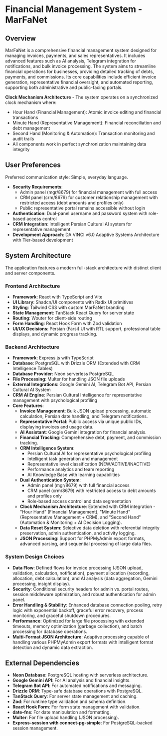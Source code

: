 # Financial Management System - MarFaNet

## Overview
MarFaNet is a comprehensive financial management system designed for managing invoices, payments, and sales representatives. It includes advanced features such as AI analysis, Telegram integration for notifications, and bulk invoice processing. The system aims to streamline financial operations for businesses, providing detailed tracking of debts, payments, and commissions. Its core capabilities include efficient invoice generation, representative financial oversight, and automated reporting, supporting both administrative and public-facing portals.

**Clock Mechanism Architecture** - The system operates on a synchronized clock mechanism where:
- Hour Hand (Financial Management): Atomic invoice editing and financial transactions
- Minute Hand (Representative Management): Financial reconciliation and debt management  
- Second Hand (Monitoring & Automation): Transaction monitoring and audit trails
- All components work in perfect synchronization maintaining data integrity

## User Preferences
Preferred communication style: Simple, everyday language.
- **Security Requirements**: 
  - Admin panel (mgr/8679) for financial management with full access
  - CRM panel (crm/8679) for customer relationship management with restricted access (debt amounts and profiles only)
  - Public representative portal remains accessible without login
- **Authentication**: Dual-panel username and password system with role-based access control
- **CRM Integration**: Intelligent Persian Cultural AI system for representative management
- **Development Approach**: DA VINCI v6.0 Adaptive Systems Architecture with Tier-based development

## System Architecture
The application features a modern full-stack architecture with distinct client and server components.

### Frontend Architecture
- **Framework**: React with TypeScript and Vite
- **UI Library**: Shadcn/UI components with Radix UI primitives
- **Styling**: Tailwind CSS with custom MarFaNet branding
- **State Management**: TanStack React Query for server state
- **Routing**: Wouter for client-side routing
- **Form Handling**: React Hook Form with Zod validation
- **UI/UX Decisions**: Persian (Farsi) UI with RTL support, professional table displays, and dynamic progress tracking.

### Backend Architecture
- **Framework**: Express.js with TypeScript
- **Database**: PostgreSQL with Drizzle ORM (Extended with CRM Intelligence Tables)
- **Database Provider**: Neon serverless PostgreSQL
- **File Processing**: Multer for handling JSON file uploads
- **External Integrations**: Google Gemini AI, Telegram Bot API, Persian Cultural AI System
- **CRM AI Engine**: Persian Cultural Intelligence for representative management with psychological profiling
- **Core Features**:
    - **Invoice Management**: Bulk JSON upload processing, automatic calculation, Persian date handling, and Telegram notifications.
    - **Representative Portal**: Public access via unique public IDs, displaying invoices and usage data.
    - **AI Assistant**: Google Gemini integration for financial analysis.
    - **Financial Tracking**: Comprehensive debt, payment, and commission tracking.
    - **CRM Intelligence System**: 
      - Persian Cultural AI for representative psychological profiling
      - Intelligent task generation and management
      - Representative level classification (NEW/ACTIVE/INACTIVE)
      - Performance analytics and team reporting
      - AI Knowledge Base with learning capabilities
    - **Dual Authentication System**: 
      - Admin panel (mgr/8679) with full financial access
      - CRM panel (crm/8679) with restricted access to debt amounts and profiles only
      - Role-based access control and data segmentation
    - **Clock Mechanism Architecture**: Extended with CRM integration - "Hour Hand" (Financial Management), "Minute Hand" (Representative Management + CRM), and "Second Hand" (Automation & Monitoring + AI Decision Logging).
    - **Data Reset System**: Selective data deletion with referential integrity preservation, admin authentication, and activity logging.
    - **JSON Processing**: Support for PHPMyAdmin export formats, advanced parsing, and sequential processing of large data files.

### System Design Choices
- **Data Flow**: Defined flows for invoice processing (JSON upload, validation, calculation, notification), payment allocation (recording, allocation, debt calculation), and AI analysis (data aggregation, Gemini processing, insight display).
- **Security**: Conditional security headers for admin vs. portal routes, session middleware optimization, and robust authentication for admin panel.
- **Error Handling & Stability**: Enhanced database connection pooling, retry logic with exponential backoff, graceful error recovery, process monitoring, and graceful shutdown procedures.
- **Performance**: Optimized for large file processing with extended timeouts, memory optimization (garbage collection), and batch processing for database operations.
- **Multi-Format JSON Architecture**: Adaptive processing capable of handling various PHPMyAdmin export formats with intelligent format detection and dynamic data extraction.

## External Dependencies

- **Neon Database**: PostgreSQL hosting with serverless architecture.
- **Google Gemini API**: For AI analysis and financial insights.
- **Telegram Bot API**: For automated notifications and messaging.
- **Drizzle ORM**: Type-safe database operations with PostgreSQL.
- **TanStack Query**: For server state management and caching.
- **Zod**: For runtime type validation and schema definition.
- **React Hook Form**: For form state management with validation.
- **date-fns**: For date manipulation and formatting.
- **Multer**: For file upload handling (JSON processing).
- **Express-session with connect-pg-simple**: For PostgreSQL-backed session management.